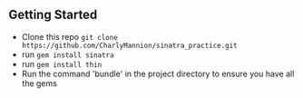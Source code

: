 Getting Started
-----

* Clone this repo
`git clone https://github.com/CharlyMannion/sinatra_practice.git`
* run `gem install sinatra`
* run `gem install thin`
* Run the command 'bundle' in the project directory to ensure you have all the gems

